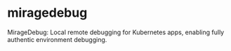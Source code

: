 # miragedebug
MirageDebug: Local remote debugging for Kubernetes apps, enabling fully authentic environment debugging.
